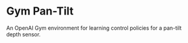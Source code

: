 # Gym Pan-Tilt

An OpenAI Gym environment for learning control policies for a pan-tilt depth sensor.
